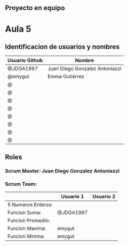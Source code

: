 ## Proyecto en equipo 				
				
				
				
# Aula 5			
				
## Identificacion de usuarios y nombres

 |Usuario Github|Nombre|
 | ------------- | ------------- |
|@JDGA1997| Juan Diego Gonzalez Antoniazzi|
|@emygut| Emma Gutiérrez|
|@| <nombre y apellido> |
|@| <nombre y apellido> |
|@| <nombre y apellido> |
|@| <nombre y apellido> |
|@| <nombre y apellido> |
|@| <nombre y apellido> |
|@| <nombre y apellido> |
|@| <nombre y apellido> |
    

## Roles			
				
				
### Scrum Master: 	Juan Diego Gonzalez Antoniazzi
				
				
### Scrum Team:			

				
|	        | Usuario 1|	Usuario 2|
| ------------- | ------------- | ------------- |				
5 Numeros Enteros:|  <usuario github> | <usuario github>	 |
Funcion Suma:|  @JDGA1997 |	<usuario github> |
Funcion Promedio:|  <usuario github> |	<usuario github> |
Funcion Maxima:|  emygut | <usuario github>	 |
Funcion Minima:|  emygut | <usuario github> |
                       
